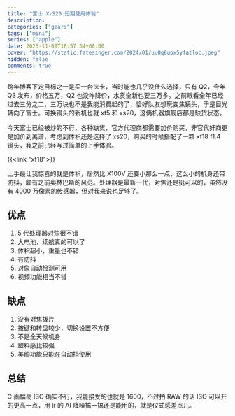 ```yaml
---
title: "富士 X-S20 短期使用体验"
description:
categories: ["gears"]
tags: ["mini"]
series: ["apple"]
date: 2023-11-09T18:57:34+08:00
cover: "https://static.fatesinger.com/2024/01/uu0q8uox5yfatloc.jpeg"
hidden: false
comments: true
---
```


跨年博客下定目标之一是买一台徕卡，当时能也几乎没什么选择，只有 Q2，今年 Q3 发布，价格五万，Q2 也没咋降价，水货全新也要三万多。之前眼看全年已经过去三分之二，三万块也不是我能消费起的了，恰好队友想玩变焦镜头，于是目光转向了富士。可换镜头的新机也就 xt5 和 xs20，这俩机器旗舰店都是缺货状态。

今天富士已经被炒的不行，各种缺货，官方代理商都需要加价购买，非官代奸商更是加价到离谱，考虑到体积还是选择了 xs20，购买的时候搭配了一颗 xf18 f1.4 镜头，我之前已经写过简单的上手体验。

{{<link "xf18">}}

上手最让我惊喜的就是体积，居然比 X100V 还要小那么一点，这么小的机身还带防抖，颇有之前奥林巴斯的风范。处理器是最新一代，对焦还是挺可以的，虽然没有 4000 万像素的传感器，但对我来说也足够了。

## 优点

1. 5 代处理器对焦很不错
2. 大电池，续航真的可以了
3. 体积超小，重量也不错
4. 有防抖
5. 对象自动检测可用
6. 视频功能相当不错

## 缺点

1. 没有对焦拨片
2. 按键和转盘较少，切换设置不方便
3. 不是全天候机身
4. 塑料感比较强
5. 美颜功能只能在自动挡使用

## 总结

C 画幅高 ISO 确实不行，我能接受的也就是 1600，不过拍 RAW 的话 ISO 可以开的更高一点，用 lr 的 AI 降噪搞一搞还是能用的，就是仪式感差点儿。
